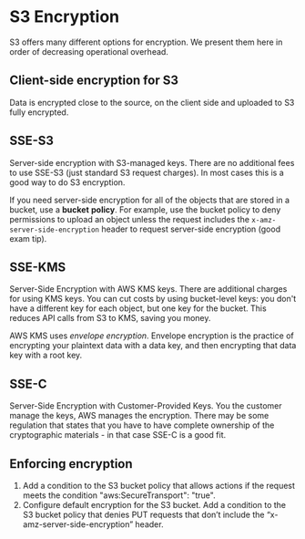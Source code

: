 # S3 Encryption

S3 offers many different options for encryption. We present them here in order of decreasing operational overhead.&#x20;

## Client-side encryption for S3

Data is encrypted close to the source, on the client side and uploaded to S3 fully encrypted.&#x20;

## SSE-S3

Server-side encryption with S3-managed keys. There are no additional fees to use SSE-S3 (just standard S3 request charges). In most cases this is a good way to do S3 encryption.&#x20;

If you need server-side encryption for all of the objects that are stored in a bucket, use a **bucket** **policy**. For example, use the bucket policy to deny permissions to upload an object unless the request includes the `x-amz-server-side-encryption` header to request server-side encryption (good exam tip).&#x20;

## SSE-KMS

Server-Side Encryption with AWS KMS keys. There are additional charges for using KMS keys. You can cut costs by using bucket-level keys: you don't have a different key for each object, but one key for the bucket. This reduces API calls from S3 to KMS, saving you money.&#x20;

AWS KMS uses _envelope encryption_. Envelope encryption is the practice of encrypting your plaintext data with a data key, and then encrypting that data key with a root key.

## SSE-C

Server-Side Encryption with Customer-Provided Keys. You the customer manage the keys, AWS manages the encryption. There may be some regulation that states that you have to have complete ownership of the cryptographic materials - in that case SSE-C is a good fit.

## Enforcing encryption

1. Add a condition to the S3 bucket policy that allows actions if the request meets the condition "aws:SecureTransport": "true".&#x20;
2. Configure default encryption for the S3 bucket. Add a condition to the S3 bucket policy that denies PUT requests that don’t include the “x-amz-server-side-encryption” header.
